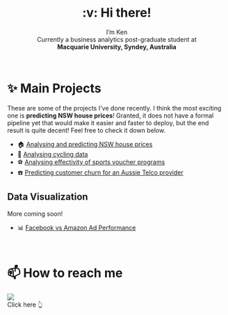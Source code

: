 
<h1 align="center"> :v: Hi there!  </h1>
<p align="center">
  I’m Ken<br/>
  Currently a business analytics post-graduate student at<br/>
  <strong>Macquarie University, Syndey, Australia</strong>
</p>
<br>

# :sparkles: Main Projects 
These are some of the projects I've done recently. I think the most exciting one is **predicting NSW house prices**! Granted, it does not have a formal pipeline yet that would make it easier and faster to deploy, but the end result is quite decent! Feel free to check it down below.  
  + :house: [Analysing and predicting NSW house prices](https://github.com/walthersy/NSW-house-price)<br/>
  + :bicyclist: [Analysing cycling data](https://github.com/walthersy/DataScience-Portfolio/blob/main/README.md)<br/>
  + :soccer: [Analysing effectivity of sports voucher programs](https://github.com/walthersy/DataScience-Portfolio/blob/main/README.md)<br/>
  + :phone: [Predicting customer churn for an Aussie Telco provider](https://github.com/walthersy/DataScience-Portfolio/blob/main/README.md)<br/>

## Data Visualization
More coming soon!
  + :bar_chart: [Facebook vs Amazon Ad Performance](:bar_chart:)<br/>

<br/>

# 📫  How to reach me 

  [<img src="https://img.shields.io/badge/LinkedIn-0077B5?style=for-the-badge&logo=linkedin&logoColor=white">](https://www.linkedin.com/in/walthersy/)  
  Click here :point_up_2:
